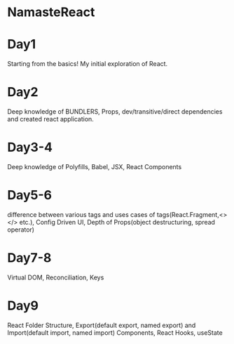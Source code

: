 # NamasteReact


# Day1
Starting from the basics!  My initial exploration of React.

# Day2
 Deep knowledge of BUNDLERS, Props, dev/transitive/direct dependencies and created react application.

# Day3-4
Deep knowledge of Polyfills, Babel, JSX, React Components

# Day5-6
difference between various tags and uses cases of tags(React.Fragment,<></> etc.), Config Driven UI, Depth of Props(object destructuring, spread operator)

# Day7-8
Virtual DOM, Reconciliation, Keys

# Day9
React Folder Structure, Export(default export, named export) and Import(default import, named import)  Components, React Hooks, useState
